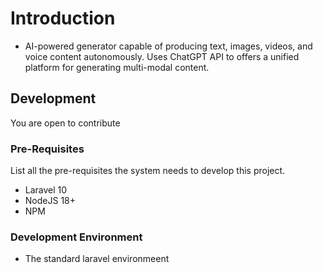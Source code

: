 # Introduction
- AI-powered generator capable of producing text, images, videos, and voice content autonomously. Uses ChatGPT API to offers a unified platform for generating multi-modal content.
 

## Development
You are open to contribute

### Pre-Requisites
List all the pre-requisites the system needs to develop this project.
- Laravel 10
- NodeJS 18+
- NPM 

### Development Environment
- The standard laravel environmeent




